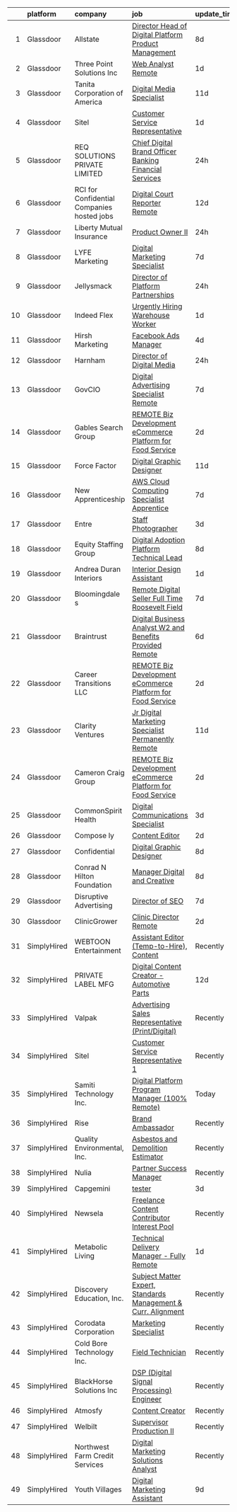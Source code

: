 

|    | platform    | company                                     | job                                                                                                                                                                                                                                                                                                                                                                                                                                                                                                                                                                                                                                                                                                                                                                                                                                                                                                                                                                                                                                                                                                                                                                                                                                                                                                                                                                                                                                                                                                                                                                                                                                         | update_time   | location                |
|---:|:------------|:--------------------------------------------|:--------------------------------------------------------------------------------------------------------------------------------------------------------------------------------------------------------------------------------------------------------------------------------------------------------------------------------------------------------------------------------------------------------------------------------------------------------------------------------------------------------------------------------------------------------------------------------------------------------------------------------------------------------------------------------------------------------------------------------------------------------------------------------------------------------------------------------------------------------------------------------------------------------------------------------------------------------------------------------------------------------------------------------------------------------------------------------------------------------------------------------------------------------------------------------------------------------------------------------------------------------------------------------------------------------------------------------------------------------------------------------------------------------------------------------------------------------------------------------------------------------------------------------------------------------------------------------------------------------------------------------------------|:--------------|:------------------------|
|  1 | Glassdoor   | Allstate                                    | [Director  Head of Digital Platform Product Management](https://www.glassdoor.com/partner/jobListing.htm?pos=119&ao=1110586&s=58&guid=00000181e1b908ca8955ee7b8679c1ed&src=GD_JOB_AD&t=SR&vt=w&cs=1_c5749475&cb=1657349409867&jobListingId=1007973162381&cpc=7F6F94E2229B3AB5&jrtk=3-0-1g7gri2fh227b001-1g7gri2fv209q000-a47a0846823b3493--6NYlbfkN0BLH0BMQoDn-yw6Urt952hBm1JLFZ7WpBxND2cMIOjOqdmupiC_ZwOjjg8HAFAuoZpZ3HK5HJDafAU40ep_HE7W_lptMlnUykQFkjwX4nyRJKbWuL_5WIA-V4hpC0YT3ikBCVGpv_PBlT7oE7kI3pzgW6KPmGW75oAOVIhzlJTlB8gUZNuMRuXyR47OPe1wtTHCZBiYYlZuaFTkbSgCpy9F7qoIfIvKG547yBaYMl0_VwbzY3Myggly5CbIBhJk0CtbWWGLNL7_8xp00dy2BIcULDmsc6tiR8GoHW0f_DUxXFFYzbvuHVTa-0fMRoOj5DKegSe6pBBCPhdWXWG1Ku5rryasQkuIrxtQLGN3rIQIf39mYImh9XezYegKAT4FznnNqJuyzNoT24JfLwBDCrjyQ5qM1ls3fO2eU10rnWMPcE5BrdzNS3d-RDmFkcCK9vKAtdYgB4-hLDexp9o-KELo8wK6gmpAPemuEL_qdI4TBkz7sk8sh_cp13CFXmgPh4VCSb9FuRM9KW5uygeTdNHTS7Ebw84Hxm7RQY9xjhT_Trj5kPgb2rxBqQLc-bxG4WYtNWVjxZT5KrNhVCE5CDa2ks1ybrdMFbQazYNuwrmtQnWomSuV3o8zrgKT-yA9yNgXfDzalmHe2i1vrzbWlr7sLvSdl9DTbA_f5MZHHurh7bjrvHC1vlxui2zCfqPeM2BsbQwZq8PBh7AKQqnRxu-QNPy9Ns8X67ktSJRh01eoFOsQD1ghwlsQgRFs3WhizO2GBbfnLZ73J1ha8aYR-Xe5XvZgoOnGUDohjaRShcu2trteEMbwImbXqr14wd-xzGvgFAlyekVqZH7fyGOyt1x_a3ys5ilf2pKt9ASzZTzyy5TwvlKDtlDVTqxLRGBbcUDIfMmNjqqXA6fQBSoe_7intCjbn0WMKdeiDWKHTqySbqYW2FJdNIp4-XBQvTAf4Dnmytnjl6tpEuicZGb1kMFhZDJIG7RE6DNqcFRE4wv5uruTrDBykk6uVb_CmrMOzhGoh-yYcIsqNh0H9JU_rB__za8M4AN9RQcX3pIZpkbQlL9c8ZYnOoRkGyVtpcIMqpHSXrGlqNlLVFA4rbe6LVX4io6IOYsIMDbKsePknwEirn1WeDrGmC_LnIIMvXrVb6LAhmH8YvW82UvaCC_fjseorS1pRk5XJHZi9Fop-tgEQNx_CFTYvm1w-tljMl93B_4-f_UHo0wuMtqcxn03-qPr) | 8d            | Remote                  |
|  2 | Glassdoor   | Three Point Solutions  Inc                  | [Web Analyst  Remote ](https://www.glassdoor.com/partner/jobListing.htm?pos=124&ao=1110586&s=58&guid=00000181e1b908ca8955ee7b8679c1ed&src=GD_JOB_AD&t=SR&vt=w&ea=1&cs=1_4c137254&cb=1657349409868&jobListingId=1007990078625&cpc=9908D8D4413DBB8A&jrtk=3-0-1g7gri2fh227b001-1g7gri2fv209q000-d838bb65d2f9fddb--6NYlbfkN0AXO2-80b6OrVq1jMY6MPakwTrBlFGFG9GXXoIqvIeRwO-GlXL1qQoKedJ0UIkfkoYok8pgTSWhPTx_lwx-Itl-LZV_Q5uvNBlyO8SSyfs5p1MuITEIXCPo5SCY9cvh6nkIKojXdfx3DTMAL4mS-a6vDYy4PTYeMSlFZswqhE8KhcJ7dzIT4jCCu_6lTv62KklOc8fpbnIYPh59wlzGEiylhfkvuteXdjrJG5xuhN7cEL4O_nHWOd5xJStXirCcPtkY3eq-nlU13hCDYajA8SmuG6RX5HgiGoFcSom1Rq_H3QxyAO2AoAia7oCiWDuPzIGF311jh27SZ5AIbhYN6_3NMUm9XtfENgqJbn83igs7ovaeV_C5VHJQjbj3_yIXKhxmdsUL8FqcKe79Vg0GYGhizG15yv947IkFjKZ-mQkjYxxF-ta4Yxl9Cic5nBlHiUjYVroU32ceMw35Po_XRCZauoMyENXKm5yObcCj2Jsxcjb8DVUelSgRTp5tdl2imIc%3D)                                                                                                                                                                                                                                                                                                                                                                                                                                                                                                                                                                                                                                                                                                                                                                               | 1d            | Remote                  |
|  3 | Glassdoor   | Tanita Corporation of America               | [Digital Media Specialist](https://www.glassdoor.com/partner/jobListing.htm?pos=104&ao=1110586&s=58&guid=00000181e1b908ca8955ee7b8679c1ed&src=GD_JOB_AD&t=SR&vt=w&ea=1&cs=1_da01ee55&cb=1657349409866&jobListingId=1007965949673&cpc=44CD5376B8534B8F&jrtk=3-0-1g7gri2fh227b001-1g7gri2fv209q000-f61aa828e7e6b85a--6NYlbfkN0Br_TK8j6JaD-QQfsL_934P_c1Ne1AjIrIowKbeDvU6FmWXq8Svta80hSatd97IJNScuc5LFV0Rs4ep1xM5yw4LaLIZ6FjozOw7WiXOJnKmNGcqmiMF1SuPDsQ1SsZ_2NLqFQULbrs6VdFuNNCf6s6oGW4kO7TAE_APUldzRrtsJh5x-BYS9XFug-_DOyhh8HuvqD4DYZ8Q2qI1YfCZUn2xHdoFLf3F2rFbG0-sJM7C0Fqb428YMtShz5RKEYcMZv8N-hynJRSQ-tbFrh7a058DoXQUEzQ7BJagzuDT9m-g0GjE9zBkJUgQzzEPgVlpv9E4PMcSZ7DKMyvOD0z8Ge_VbyUMqny961A0rHMgm_ksmAQkGzLs3vNtJeL5pbauc6Lp23mII8DfxugRfgALrA_cfcvgWQ5u0IbshUEhkKs845GlnP4GYAp5QAhdGNsLvLja7mToT3vzlLCqDIwmMQM2wtErHd80z_xq9aqVM8u33Cf-5Q9Z66o-DTBnHRZdqOI%3D)                                                                                                                                                                                                                                                                                                                                                                                                                                                                                                                                                                                                                                                                                                                                                                           | 11d           | Arlington Heights, IL   |
|  4 | Glassdoor   | Sitel                                       | [Customer Service Representative](https://www.glassdoor.com/partner/jobListing.htm?pos=125&ao=1110586&s=58&guid=00000181e1b908ca8955ee7b8679c1ed&src=GD_JOB_AD&t=SR&vt=w&cs=1_39541b8b&cb=1657349409868&jobListingId=1007989875299&cpc=AC285F3A3ECA6BB0&jrtk=3-0-1g7gri2fh227b001-1g7gri2fv209q000-752508cfb2376de3--6NYlbfkN0CBtZxUpP1QTOYFeIJnsNrvL2IvFQoGtsAuEWSa46ujWTO27SBF9NAbAi4Af_de6d7OXJgNU_BkdgF95JzOwei9Dcker9eViXm8hoaWrO-KQKninH3GNgPBwbi0Hwhd-ASxItO0S4m2DUkaD_VxQEpzQQwUWlB2fCx_Es2NtRaCtWX_-QUeSgCdnNcRgNt4WL_5nYjQ-EGfFSb4CXugFkkQ2xzLuDe1t64i0feBA7DkysNmUIxG3XFwkQHZhxmuQ7nlJN5PSWVz-2gnIXgGtu79L_Rgu33D9_dDHAeq-WP8qqF5WxKr0yK9K1Sp2EazRQV4OUAW4_aPPV1eluU7_nMoYZ2Mu0OIedc4_FgsM62Bc0axDQcYSSKfQCUoD84JxK9p3OW1JKW_WVzQBVs-fEIv5W0N4jlW6Anoq3PPpM7u5WCxjr5VvdfEfV3SlVMfphF-ECCSwdHxTwajUiGemDM0yFfRmJFC7ZnPmFHk7et9akrbQnYOFA0X)                                                                                                                                                                                                                                                                                                                                                                                                                                                                                                                                                                                                                                                                                                                                                                                       | 1d            | Augusta, GA             |
|  5 | Glassdoor   | REQ SOLUTIONS PRIVATE LIMITED               | [Chief Digital Brand Officer  Banking  Financial Services ](https://www.glassdoor.com/partner/jobListing.htm?pos=127&ao=1110586&s=58&guid=00000181e1b908ca8955ee7b8679c1ed&src=GD_JOB_AD&t=SR&vt=w&ea=1&cs=1_160db121&cb=1657349409868&jobListingId=1007993483636&cpc=444700D72F2ECBCE&jrtk=3-0-1g7gri2fh227b001-1g7gri2fv209q000-8bbbbba6a79e70db--6NYlbfkN0B5D6U9r75yygCarK0SVxj-W1txDIalC5MooIXmOHpoM742jg46Znbpn9rhjkVt9aiU0iWy_P-Xmf1jTHtChNRMvEYfa2p8KI5q1EtT1wdTjQDCCt63zHjzZ8K0ks5BaJKpBP5yohjALjG-vip-5HjnKYg0OfwVKfnhMoCvjziVYFJOmH4gEMtAxNj_iZ-kofT_Wxg0mpf8ghCKR9VP16IS5x5D_opZ-y7Rcgr0MdqSP0ajOr13lrsZx3fnj9-fjz5S1lBODYrSng8A73N4tjfpeZYY_n4HdYdvy59xrzYiGEYBBiG04nELA_FVRkepE28uSfKGHtoVhKjMtnpqLjLt1GHZhsfPpZPTzTTXeX5MQvRD7IjnYjjz8iU0FhEceQds-IUxDxbGAwDSevaQ6j6FMBekGbvJQOC6Mb_FajtVcFSy4fJvCVqJ9dRBQo0pPvR7peVcNUkt4gkc-8PBl9iSptC_BZLYxLpH0z4mKBRlQAgAuz-leqe3DcgHcVTbTlhA7vstKgmV0WTUEjWMcRWv)                                                                                                                                                                                                                                                                                                                                                                                                                                                                                                                                                                                                                                                                                                                        | 24h           | Maitland, FL            |
|  6 | Glassdoor   | RCI for Confidential Companies  hosted jobs | [Digital Court Reporter   Remote](https://www.glassdoor.com/partner/jobListing.htm?pos=112&ao=1110586&s=58&guid=00000181e1b908ca8955ee7b8679c1ed&src=GD_JOB_AD&t=SR&vt=w&ea=1&cs=1_11ef4f3e&cb=1657349409867&jobListingId=1007963784540&cpc=AC285F3A3ECA6BB0&jrtk=3-0-1g7gri2fh227b001-1g7gri2fv209q000-053afa13a2b90a49--6NYlbfkN0DyLD__ZQpJZwLO2s49LS2dcS2T4cy1KEhKtYr6CiU9rLbCVIdvfBL5XsjqiL4wy8SMP5dI92c3HHC-IHpT-SdqGz3TaArNsLCanFQ7kx81vPrwyc1YFcs7vAiwtAvdbB4X_vhDJjW5ydGvS39LwPHwXDR1Aae8lnXesb5nJZPozQvNML26E0lf2k_XiQxN9y7AVOQqv7wWNHwwURgiq170F9U-4hHKZpQXOkos4N6drI7RWDvUBrRd6UXpA0Dkt65QLKMsl7dTiPQV1Hp4RVwh0HWbF86EScHdsT_obKHwxnO0oJqU00WSjjQSalp6cD6E0M6qe14wEgQGmi65At36EKDp5aouGIEW-yNoOVreD-RSqeib5aDCCBVPhqvm3xLSKleGE2vFMnM71YhmwQtXNZaDww5ZGQd1EAySLn1g0NNOavfJCJRauwOLVZpyPfGU9q7KbF118BY1JFh4ZdgbGP7L2nHAIQ_eoG5os-Mfo6H3q6o-3Tl51INHT-zUjoyVyV5CujQvmscJUt17Le8y)                                                                                                                                                                                                                                                                                                                                                                                                                                                                                                                                                                                                                                                                                                                                                  | 12d           | Palo Alto, CA           |
|  7 | Glassdoor   | Liberty Mutual Insurance                    | [Product Owner II](https://www.glassdoor.com/partner/jobListing.htm?pos=103&ao=1110586&s=58&guid=00000181e1b908ca8955ee7b8679c1ed&src=GD_JOB_AD&t=SR&vt=w&cs=1_e1dd3387&cb=1657349409865&jobListingId=1007993634260&cpc=8A48E7D5890B96AC&jrtk=3-0-1g7gri2fh227b001-1g7gri2fv209q000-a9e3636f5143c818--6NYlbfkN0D19kSVUiNzG2UWy1lRGehFMusHrHGUl8ru40ax50wmt-THYVDVXiQ1RxehNPznEJFEsLz421Hjm0DUTmJYUzjYgRizkgIyeCZjhcVtUlnf3Z6Pt-Ury_BzmWU8aAubR1_S-vJNmYapMrjYAPiSML1knw4B_J7Y_1NCAdsUVB3t29O6ZoO-CzmkUdc0kZiYp1_JDEsqLF8EbrcrPswZmJmIafOEDnYB-RQ__QwPN0dpBqbMEttEbJk9KYpp28blH1TiNkk2fsJo_pXnXvYBt934q-DwHT-0RNDTdsCynjtffREVlnPSy1yd3ngBJKk2WhWsc3WRYaYVhUuy62vdfNe6M26p77kfqNnATiYfXdvsbIQv9xl4114G1nPeN2kpLWNio4GoNRbhl-NazT-Tz0Vvx57-ZiFOw6mHPHnNtPx1ZMvq9taI9gnXg7Jk_ZFi5ATjFwxEjDHltESN1dRIi49GsBvxLXPFdMOxAih7gDuGKP6o55CEvNhsbtlIM37F4wL1gER71em2xNbV0Xz1wrV_Dvq7_DRbtDSCqiUG4Ou054fekzERAii6H-_FVZrQAMFKK1vZ0K6aU4LimlYsAnedWLbxn31JG71cNZzLrPgHkPfgq56SCioc)                                                                                                                                                                                                                                                                                                                                                                                                                                                                                                                                                                                                                                                                      | 24h           | Remote                  |
|  8 | Glassdoor   | LYFE Marketing                              | [Digital Marketing Specialist](https://www.glassdoor.com/partner/jobListing.htm?pos=120&ao=1110586&s=58&guid=00000181e1b908ca8955ee7b8679c1ed&src=GD_JOB_AD&t=SR&vt=w&cs=1_9f844187&cb=1657349409867&jobListingId=1007976851607&cpc=8795CF9063CD573D&jrtk=3-0-1g7gri2fh227b001-1g7gri2fv209q000-98cbbdf8a8ab705b--6NYlbfkN0Bn_QP1mB-qITnm4Vz5PyfqYTbW9sbsjBCIFcmJsZI4dbTlgihtUYmEQYVCVgtJhTbm5CqPMGTaNEqzAzzEAl7lcs5Z3iQcANYZupj8XkkaShpjLUlKTUiPuAvDjJDyzz90GSg2pbJ_akwjknHwDYvsnCCABu-Rc3-oEG70eKnWV0Phz5ZI_ctxVRGN0PaLoFE5fd22ewGthw_sUzLF--eDrApgOe1O0MDSHd2suEz6brRXpd9CsNXmi4lAJPuX-oG8F-JGy_UVpovr30TDnnArJIwzhbeCObhVg298sKNf4_T93F4-eL9b4YRbVRGXE4niVFBXNJydQ-ytAj0dwM_D9QqSn7ZhkrR7-BIzR5jNvL4H4A568v0wGAoXXppQnh7CQ58FgocclLPMwE5IZpeGuxPslmsdCNMYJuTOT0xWgqsIv6sDI4U7v4Q0o-hfiD3TSBjTK9y_VhxyZqcH05NN7bqgFX7dEtTsaj1WBj440BZrj38UPw2SaXiJ920cykw%3D)                                                                                                                                                                                                                                                                                                                                                                                                                                                                                                                                                                                                                                                                                                                                                                            | 7d            | Remote                  |
|  9 | Glassdoor   | Jellysmack                                  | [Director of Platform Partnerships](https://www.glassdoor.com/partner/jobListing.htm?pos=101&ao=1110586&s=58&guid=00000181e1b908ca8955ee7b8679c1ed&src=GD_JOB_AD&t=SR&vt=w&ea=1&cs=1_8f82dd26&cb=1657349409865&jobListingId=1007993382408&cpc=80B915E8E3483F7A&jrtk=3-0-1g7gri2fh227b001-1g7gri2fv209q000-f9f64ce15e6a03ab--6NYlbfkN0B8n3TtewkfrSQLVLmaULFw4rMrE_6oulIovBP1IlqVzo9q5ZR5jXqYu5pdhdmHs9InBZJRMmt54XyehqOaqKiGtXwu_VLa27n6bc8ZEVH6RnuSNNPdJFvetzjbYpxN5bB3inYoqhqMU6ON2cR4ARFGm5skHrrMTe6mtsXJOTOoVYzVOaYJmi1lEek8h87FiOPBNQI2lgFj53y7lSILc0FhE02zse5wZ_cshSQf1AyAQ4wbfSW7nuQJwHv6cdtBlS75i6yWagD05CzAjC-K4r7BbG8mm5xP9lJ7NqadBkDiFjIAn0BXK48FPyEE1475kUC6Jv7wshDSR457bpQn6kGKSLz7wJJYnH8o3tjHVFOz3OPE_E2B27YtbQ4fy3tLclelNIW_gCbh6-XUN85j2-oZNgw9LmCVWNM1sHUERrjpscxfTK2R-1LdrIp1Olg9XMDDH7kYOhBd2ahX_pgUbB0mPKsCzM79P-N2IpoNzQ1h3Q%3D%3D)                                                                                                                                                                                                                                                                                                                                                                                                                                                                                                                                                                                                                                                                                                                                                                                    | 24h           | Remote                  |
| 10 | Glassdoor   | Indeed Flex                                 | [Urgently Hiring  Warehouse Worker](https://www.glassdoor.com/partner/jobListing.htm?pos=115&ao=1110586&s=58&guid=00000181e1b908ca8955ee7b8679c1ed&src=GD_JOB_AD&t=SR&vt=w&cs=1_1eae46bf&cb=1657349409867&jobListingId=1007990412003&cpc=A65DF3A704A48F9B&jrtk=3-0-1g7gri2fh227b001-1g7gri2fv209q000-878135c66bac853e--6NYlbfkN0AVTMdwzNofiSdNNiUQE6qdFc71LVBFT7n-rCukDorc5wKwsg2V6eZU7PwfshnGHbKoqMrU3qW4NV3-8wuIuXzsqevNT1XfHRGEjUpfZ_i8ON-Ta6z8x2rrlpFSdGQr6e5rYWcspNYLaBP6AZ7-4Rkq-GqQTjRmvMIDyM42pDhcmeKe156DFPd0R1lCwyzItOOEdn5OKWzJ_A_5XHV06sIYh-vLLeSFg6VYVJ8oLNrapJP5YCUpvovDjJcp9oO4V7RwEaj5xhlCffyA7EFj_pdrjA5IZFla_Kd2mpto4n88KQRgqSpWiz9v3zCzh028X-86LB5X-cSNEAbjSSPAg3UtBnwKZZA7Yf5PU2_EleJ0xVz9lid9fWg37etH-bSsX7QjC9aNWSbsp5JX78nSrLCKzvdv53fm8XOut1mAAsoLCzkc9jBTjRekCmARRC3c4qiaQWrg4db8EK4mhOh7z3rWXY6dCLJuK0fHGbxmaxdr6YanwKfuj-6HmjIAzPPrhdXH4Lhc6O48mHfAl4ZRPVG7e01yssUAT6PP1xS8vgwfiARCykJLJKf4jFPr25NFGtCJex7MXZjLPxa5y1HRQf5eDoYXcORx8fE9qOvXhp7m6Y_xVNLk0chp_lIMRctz5t7j3yvRkVpgUVXbMFqlvIeiq9FOAl5DGo5rEu2iTJSW5l-i5YpEJ1QOZU66Ha1xkEw%3D)                                                                                                                                                                                                                                                                                                                                                                                                                                                                                                                                                                       | 1d            | Plano, TX               |
| 11 | Glassdoor   | Hirsh Marketing                             | [Facebook Ads Manager](https://www.glassdoor.com/partner/jobListing.htm?pos=111&ao=1110586&s=58&guid=00000181e1b908ca8955ee7b8679c1ed&src=GD_JOB_AD&t=SR&vt=w&ea=1&cs=1_d93b003b&cb=1657349409867&jobListingId=1007983907281&cpc=8795CF9063CD573D&jrtk=3-0-1g7gri2fh227b001-1g7gri2fv209q000-959e16fb71fe9860--6NYlbfkN0BOi1O-phQC4c6UZLpcEwAWWxUa0410wouNkxAsY6FxJCtvrZaRfHOSQWNP-2F8Q_Pf8kS_YgWnYRA-i3b-3bA52g2mfolBxjltVYofuRL8uwgfCjZ_d9ZwA6LC2Tyttp4ICPQKiqX5GwSYiaontB8Kgc7yvyH9ZaM5-WjvRL7L4lN6igFRHfznxWVdSfM91PnORkBtE8ahibjYiNGkvfsiChcgA-ZyFdFcvErXXLBBJHM-YVV9e8rcjYV6RO7iQt2RHcLWldLqi0G0atXmBJslORUzK8tGrrQQASk1LwzM2ndxQnuitK_DP6oI2HRt3fBsuGS6ff2wzH6fJL3OldYNn9-2SQYtVbaeXfG4oHvFeKqreM4WQSP7JQLipN66gkrLotPp6M66o-XqblFG_o1ehK90ivupFzMJfrtLY6NKhMyVMklqjbsXmLjvJVjphY0QF53P8WycwFkSwUhTQQqkD_w4O_g2_FruzLQ1zGsVSgVyfWzml9Jd)                                                                                                                                                                                                                                                                                                                                                                                                                                                                                                                                                                                                                                                                                                                                                                                             | 4d            | Remote                  |
| 12 | Glassdoor   | Harnham                                     | [Director of Digital Media](https://www.glassdoor.com/partner/jobListing.htm?pos=129&ao=1110586&s=58&guid=00000181e1b908ca8955ee7b8679c1ed&src=GD_JOB_AD&t=SR&vt=w&ea=1&cs=1_57470be7&cb=1657349409868&jobListingId=1007993436307&cpc=B101C867B3EF2D75&jrtk=3-0-1g7gri2fh227b001-1g7gri2fv209q000-459c3ee02b2ee85f--6NYlbfkN0ARICpNo1DhGqfodICOss3ZS6QdhS5AHh5hrs_CHOPYq4BHZ-NWbK_G2I-30mX4efJxEN3ni6tSosQjLAz776pm68xNWsMtPB_7m5kCeVxztlpftTC39K0eUa631I9QEutHho2BISiCWkJqoj_Gr2QUOgXbPV8_dEhUFbvQXTDCEV1FMfJZG1RQr3-lmrqh8nSzbywiuGgcstgJU5SlltlKBX9j3XQwEi0iqAAIQ9AIOmZy0fFz8-3EgpcoL8Ed-SaqIrFp0efXd-aw0NohYB5zAEI4eJ2UbGEU18tPeTjefjUHh7d0YrVI0LeHf3tlOpDfx-J8VBOg7GE0r8kFad-IgbQQO1E9lXJHr2yh5G9TkCZ-oEZ8XdEbBOTng2AWjLvjIAxJbFdJLS2Jw67R_2Kb4KNxwgvUbRtw_E2Zf9uITsROV5Da6xptf0QwkSyin8WODuY8wh0Zl0rEBcyu4Yu5knxc6xx5cNFqN-xUwl_PpN9Leqb7DkKk5qeb5OmB08czDnXDbY2L3jxfFEO3Mzjlxt6Y33bQiilOqflrd5NGXmr8E_sMGBvixQCDQpmSSB8WGtMZ97zdLFlMXd4UzmC4aCwFvX1AVFLWaVlwyBmoB-dPMrO5qblokH0BM4K6TD3jHeukgu4rM64LecP4rOTe)                                                                                                                                                                                                                                                                                                                                                                                                                                                                                                                                                                                                                        | 24h           | Remote                  |
| 13 | Glassdoor   | GovCIO                                      | [Digital Advertising Specialist  Remote ](https://www.glassdoor.com/partner/jobListing.htm?pos=123&ao=1110586&s=58&guid=00000181e1b908ca8955ee7b8679c1ed&src=GD_JOB_AD&t=SR&vt=w&cs=1_ce0e5802&cb=1657349409868&jobListingId=1007976777293&cpc=FD1C1DA32C38CFA7&jrtk=3-0-1g7gri2fh227b001-1g7gri2fv209q000-29f238c77658ea3b--6NYlbfkN0A1nvzNsvV4qyCy1GhW1Freg0uBINZ7OaZ-2zU4Ex1TXUrrQIiIpRfW-FCXTo32EH_jwHY6As66Gn-UuMrOwL4iQjeY__0AnoSACxmT1XODckoJIuPH658RsGH1WWgLshqZpWlqV0l7TsRbYZd86GrOa668PBNa5qJKc-KRgRbzKDjfFZSqNSoj6oeEVx4i3ZYkL7qqTP9sF5xkYs35bsWl7kvCGllvwSxcrp8HTXepqu_dY_0E0ETOde-Xgnpbe6ZS4ykR0lLffjiLicdCgu5x8PllbxBJTi1tst6-EXFJzVrDIdj5pZEU9zG-Z9bM8zd-gNCZJhL0GnKER-Pej52C78Mk7C34Riida0B9V57TxI2cypg_ZZhm4GvpsE0bNz6NkbkF32XU0EVCrVspSOyv0jsgu40zeWb1N4hulp9-WISDBZJG7DtDgiwXIh1IFsCid3X2jRdrli3Ny7dNVS993vCU2J5kEfHXxZgoMYSdMqRKMoS0_1lw_u0OTngr-AG4_d48j0OUvg%3D%3D)                                                                                                                                                                                                                                                                                                                                                                                                                                                                                                                                                                                                                                                                                                                                                   | 7d            | Fairfax, VA             |
| 14 | Glassdoor   | Gables Search Group                         | [REMOTE   Biz Development   eCommerce Platform for Food Service](https://www.glassdoor.com/partner/jobListing.htm?pos=126&ao=1110586&s=58&guid=00000181e1b908ca8955ee7b8679c1ed&src=GD_JOB_AD&t=SR&vt=w&ea=1&cs=1_6da03105&cb=1657349409868&jobListingId=1007988392700&cpc=82B3195DA92CAF92&jrtk=3-0-1g7gri2fh227b001-1g7gri2fv209q000-0f8bd0924989a6e6--6NYlbfkN0CZ1lEuAv6jxF-3oHFcpaf0lR-C2BPOLpDOrJR7xrRNgVUCVNy30M801Mw0EqxP5GD2j9zH7BKVp-tfCuJSVLKEYeSS-HOYMRV-iB4ENl_i9DWKCuQpxrePUKk7k6-kk5ceeWpn3CmUywowYoFRxsuiy0gsOIiU9bTBZ__mWZ7Hp6wh-Jr8eSX4o8EkCMu1MxUITI-T1WcPAd175QjRqzX5kASQjyYGrIctvrAbpuJzNi_palYiaY2rFR9SqCewlo7DlJsJGxj1ckT_4v6C85qZy9y_uxa5KFBDYn2gZmXlhnWs93xoDWuCwtQR4RetWSAULUjm4YiFYxODaieKObZ8GR_lkXmLNb-E-D6W289ehiYUo8tBxPVbYWGfZVLnoGUluz4UIGh9LWPa2Sr6sHqLNRv88CtpLMds0IG8CaWCNgzcW5EGYtLUrYuIrG6yk3yCWpph68MfSzJbd4FakrI4qVklTddpo2CnPtaGinD6-TK4IhEK7BvSICABZ5xcY71k4tFozWzg5ZXZLrQvOrnboHHlIC4gEbiWUnSbcDCr8AXd3z4-LHl0CE33Y5snvws%3D)                                                                                                                                                                                                                                                                                                                                                                                                                                                                                                                                                                                                                                                                     | 2d            | Chicago, IL             |
| 15 | Glassdoor   | Force Factor                                | [Digital Graphic Designer](https://www.glassdoor.com/partner/jobListing.htm?pos=108&ao=1110586&s=58&guid=00000181e1b908ca8955ee7b8679c1ed&src=GD_JOB_AD&t=SR&vt=w&cs=1_17eceb69&cb=1657349409866&jobListingId=1007966216784&cpc=9FFE37255B2C047E&jrtk=3-0-1g7gri2fh227b001-1g7gri2fv209q000-251af197d29a7dfd--6NYlbfkN0CCbOqLFAkE17MDkfB5QkeK_R8bo7qf9dndHNr_grrY-Cu9kPGiILkymHpf-SGg7OBJ_ZpGWFBNTV59qg4-5bUoVTdmxUr9zAD4LJGDRvPuPX4e9rF7c31CsIb2gH8D2Cjfmtf3BOScFSb7FovWoIb7qgpdA7rLk1uRDAapVKjBYoat6e8Sy-M9awxFcxJljsfFaiqgyGNwg9qURrMm6f8NIViI-XD4mmMYo6p1DMK0bTI-BQnS5J8eQNbv0qETTjkmkuJtrMT69ObREZXKd0MDewjlugpZaZKMplf1J7EpQl1LrUd2ZjUFniG4bxpTxkTSh6DM9MP_pqtCtNqJ8_MoSl8IZlMz8-B2RJJLS5I8Jby_35IP_sPS9ubpRSGH4icSjQSx5UKPJ14k2IFN5r3lt9vTOGwVwzJ2Ueoz6As1n8B__-xJLKxjCkcIr45eVxk%3D)                                                                                                                                                                                                                                                                                                                                                                                                                                                                                                                                                                                                                                                                                                                                                                                                                                                | 11d           | West Chester, PA        |
| 16 | Glassdoor   | New Apprenticeship                          | [AWS Cloud Computing Specialist    Apprentice](https://www.glassdoor.com/partner/jobListing.htm?pos=113&ao=1110586&s=58&guid=00000181e1b908ca8955ee7b8679c1ed&src=GD_JOB_AD&t=SR&vt=w&cs=1_1a4fbb29&cb=1657349409867&jobListingId=1007977172902&cpc=1CBFC3E34E2A31FF&jrtk=3-0-1g7gri2fh227b001-1g7gri2fv209q000-d709a01c2570f220--6NYlbfkN0DTBj4QuFnqhUtF9Z2VxXbtwG9o9MshGMGKhqGuRanbG9u2EE5FHjgpJZbrpQpyGWP3l1aSPeR5Gfxp3l0gww9o48KnNKcVkPVG6jYoRPrJBFZugERimbp0oiodxIivVlp2IsDALXuGMa72CXPGJI4eO4PDlI8VRs3Qgl3kZRe73qxT2jYhvNwD4KdnsTFXogDd7wZKYfESm0Y8b6Lcifx0HvQhV5M_y0OM0TzPNq1NqWcsreDXGCQXmKXxhF00njJ5oph4fle0qlWg3TGlyC4NeYBRH-kUpDp6SxonLOC60yH8LJoEuhhXkQPmimy2cvxlXLjwU0TSLeYcq1tGI_-ydZTalG-zQoICYtHCt8E1b25s1IPxcE2g9e8Osmzw2Ror3nnsEjv_Ar4-gOke2MyUbrKg9XhUO8m9Cy-6YvMA7qoSfLGWIAhq1Heni_0HIdJwbuIqx1ngwL-kYDqonCwK)                                                                                                                                                                                                                                                                                                                                                                                                                                                                                                                                                                                                                                                                                                                                                                                                          | 7d            | Indianapolis, IN        |
| 17 | Glassdoor   | Entre                                       | [Staff Photographer](https://www.glassdoor.com/partner/jobListing.htm?pos=107&ao=1110586&s=58&guid=00000181e1b908ca8955ee7b8679c1ed&src=GD_JOB_AD&t=SR&vt=w&ea=1&cs=1_dec4b0f2&cb=1657349409866&jobListingId=1007984739972&cpc=AC285F3A3ECA6BB0&jrtk=3-0-1g7gri2fh227b001-1g7gri2fv209q000-1bf1b1885b0b5bbe--6NYlbfkN0Cz9VfDZNQMkei2uTw1tPY6145HE8KMIJlfWiNgGiA9ioaikZbAIyBVihrCJ73csAVO8iCCIj3Cji6s56KNC6U60R_Nf78sNrHD113OfGaXaCERBC9jmOWa-sxhWYVGCQiXVMiUCPCOrZFpfLFSJWZre7UhjVJFJznpK8ye3oxgS6am15KU5IHjovX2m6VuKiaOBbLgka9e4GHw6et9uBSlMvGK3nAPUwNvvxbxdNNJvU-wsYvLxMwfSycJQ0K4Lg9H7I27Xe2zZsbt1FXOJR5uE_JT3Cu4WEuucleSiz0z7l3zo7GvSFaM18OHqdhXcZThVPDFGryLok01oMx05-flGr9F7SQl07vOb0X2y_YVmd-sPaG0-9exXXnFhHie7Z6LnUz9y1iyP6B5E7pv-ZRZLeAz86GancaMhVhoz82sr6pIPHj0R1N-IBTX58LwLpr5gDpLVxgjCpIPUVNwLICyIr63V9QQ_KUX-sovSJizRDc-EhpahUAw)                                                                                                                                                                                                                                                                                                                                                                                                                                                                                                                                                                                                                                                                                                                                                                                               | 3d            | Remote                  |
| 18 | Glassdoor   | Equity Staffing Group                       | [Digital Adoption Platform Technical Lead](https://www.glassdoor.com/partner/jobListing.htm?pos=128&ao=1110586&s=58&guid=00000181e1b908ca8955ee7b8679c1ed&src=GD_JOB_AD&t=SR&vt=w&ea=1&cs=1_5f8e5efd&cb=1657349409868&jobListingId=1007973851514&cpc=F41FEAB56D215062&jrtk=3-0-1g7gri2fh227b001-1g7gri2fv209q000-1654e5e3e6c3929d--6NYlbfkN0C1yyJIapRlEdYOhDmVropYbNu6_NST9zaz4GWjsOuGwSr2S_wuxMSgMUxyoNOegNIKdEYJ7PW9jO4yu27sFWretTxNBnSI_iLDpQho4Eyc43I86VJbxiMelMFqtrKv2mipxJsT9g_Qs64MeKDh5Yvwas_5z8Vg7DL1IbfhvKHk7x1YDi8J7iimWeQKNZiggN0xVkTcVqc1mSRYPJoF9dKU2KYlA5kg6W3m5Vlpz6zTsd2aXw3AcWRHGxuRZIDnSm_IVb1kzulYiim9AzzDtenXXrUC7x4FZmMhN_OHO-hwwza7KiKGo44X6bm5r0fKw60af-s438CQmpHrRY80cfiRCV2fuuB43CbhfIS7PiFemS-sptRXLUoBQVN8KgT5OeQpzHTvUj9qdexg8q-EWhBRfsH5dvZvPXVb6Olvv0hgL7a8pb5SpFTtp7iBdaCF-h2wvQKhIiif4attc7fdX-W4AhSB9hGnexe1q3yXUUNAveOlWhW1GCT-30ejTBB3D-PcJhKoVaJ7lZ1yRvbpGxcuwKh2SDvuI5w%3D)                                                                                                                                                                                                                                                                                                                                                                                                                                                                                                                                                                                                                                                                                                                           | 8d            | Remote                  |
| 19 | Glassdoor   | Andrea Duran Interiors                      | [Interior Design Assistant](https://www.glassdoor.com/partner/jobListing.htm?pos=106&ao=1110586&s=58&guid=00000181e1b908ca8955ee7b8679c1ed&src=GD_JOB_AD&t=SR&vt=w&ea=1&cs=1_19539275&cb=1657349409866&jobListingId=1007990324878&cpc=F583A5AE0DDDFE3A&jrtk=3-0-1g7gri2fh227b001-1g7gri2fv209q000-c1ea7d6bc57952ba--6NYlbfkN0CNayYzF1mBaI40OgT78t3Q2d9IxlwDzhsYR4HK7epYUcvSE9uhuRnTqL7xPnv4gGGG3N_k_kUlt1RX67bPEu6gQfXGjov18C6_vlGSJ9UC7cNBQuErwucIIzwnU0QQtwEw78Jj4GNwDL7Db0ajnCN_ixm6wxfiEMJ4ogYTNhx1Vt0Yp33OwLUCQzSttlyu-0GBviERVWxI80SY8-zuyBzt0gYjM_9bhb0zw6MB3Ap8fF1dPfgSRBItrcLhWUdXQfrozb_n8_J6EQoQhFtKhQ51SZqkpOkU6z1lpV7OoIpkFLhh7J0gvkTME32BHi_dSV-l6HGbuemrx9v6J-HhPZSg1HotKfs9jH0LPspC6UweqddBYnvbPVPaGsXfkXTiAgbqrJlVgoFHRW-3sALBFm8OQ8oIHPZ8XYrJTbdWnGnFCIfxHhnBtCkvx1JUmu4502QXY8fuBnFITHjuz4bfAlPnVaEhQbpKZ7WpysPeRCtsLDUh3KetRDkFV1fS57w86d4%3D)                                                                                                                                                                                                                                                                                                                                                                                                                                                                                                                                                                                                                                                                                                                                                                          | 1d            | Davie, FL               |
| 20 | Glassdoor   | Bloomingdale s                              | [Remote Digital Seller  Full Time  Roosevelt Field](https://www.glassdoor.com/partner/jobListing.htm?pos=109&ao=1110586&s=58&guid=00000181e1b908ca8955ee7b8679c1ed&src=GD_JOB_AD&t=SR&vt=w&cs=1_a20c0ca4&cb=1657349409866&jobListingId=1007975803336&cpc=8795CF9063CD573D&jrtk=3-0-1g7gri2fh227b001-1g7gri2fv209q000-77044341064a99c1--6NYlbfkN0DjHvLHG-fYDKeElzGabtytFldtxc-EIiSdXvIQjqX9HPOHCtZ6u9Fly8dqRXzOAOr7XH372ZP4sU2zA6NrlU7GTo0l8rz4ejrXckbqtlW7NOUibTX1PPuGA6vkHsWX-LwIzHldo_DYuxx7j7f5l37a7TFRbEtDT4063F5E6mOWGXb3BDTx0NGibtmQFv5XeZzqQ0NGy1Bqk-MKMpgdBW8uaVTDsa5-Q40GJuh07YkRwL5F7vVtzj8KvUNsRYVljR4k_FU9XtWtCqBsEVXXwMH5imDTmtFN7L0GQzF6P7F42wHfATnN__vhnQk3L_mr7KjGAp2dLXfsG1mY06RrqnS5urBDw-1c1Pmh6qt3opSr1MyNUWWTSdkgvQFu9FxJv2GxKSbcVWn5XzP8U00Ba216EldNJ-coMC1YEXgfVJuERX72Y6nIhRS2IFC7dotypaADExRKOsRHQTJplPWjdWWkGNE2SXmHAqJN0m-rz-7xsH2GcWjJzMFTf7IEwQVSBgtHHdW7IqfjbR8K8fPLRGl-fNWrXDPBOyclMFnWwsG9-aG5ptPHFcst-J1wW0o6rHfUteZYeX1HY-IyOrAovetPGJMGvW0f0jysbpPmjMnZDTpDOjkiIE1OkN-D0s3oVBQGKvOIKTNWU8HjFZkMXRD_TF_6LUSqy2tifU4XYuY8j8Gt-XKxipCNW_V3-3V8-JMcLk__cpcMDT1cRCKMN7KBIuzspF6DuFUb95fXCjxE2wQlB6sFCq6HDODsIzSyryeFzUYqpXiDo8_6SbjOqk5MjEREmxLDVNRTv8nf5JNlBXvwrsUDCpL8pmMKomwRueoL1pvJNubjZ8WPnJu_4JHaKaNryQ-89v36dxDRIvP1mB5QeapiDJxhl2bYhV-zDvUIV9mWEMiAAN24bKEQp7M1fbUNf-UlpzdhMVUL0M6XY8HPkYlF6iPZ1xvYdY8THI1m3SD5Z-Xy1c5jhcNatwj_63Ht9wQ5BpTVlyMNaDQy34tyybv9vBfcIj2RRkA5TQi947AIou2H8nwxaeSC6MpdVaRPOPheo2G1FWk-CavfPjEx88tIsjkAxfpJa2RtGlr3KG9IimoUbA%3D%3D)                                                                                                                                         | 7d            | Garden City, NY         |
| 21 | Glassdoor   | Braintrust                                  | [Digital Business Analyst    W2 and Benefits Provided     Remote ](https://www.glassdoor.com/partner/jobListing.htm?pos=117&ao=1110586&s=58&guid=00000181e1b908ca8955ee7b8679c1ed&src=GD_JOB_AD&t=SR&vt=w&ea=1&cs=1_f90c625e&cb=1657349409868&jobListingId=1007979245444&cpc=6FC5BA77C9A4CD78&jrtk=3-0-1g7gri2fh227b001-1g7gri2fv209q000-a4a3a54a1fe629fb--6NYlbfkN0AL3dVr72y2kzw2kaN2Ho5i09lACUMjYeOySpm2U6KfanpO7D4VwROuLH0yLty6RhO79cMf7O30lWQno6I_u05HatsWP0UhgBaHA6HmLmR2dlPEypS4cI3tYOUR1gA9LInLUQ4sydkKR9ljOcz4QBmCpJpZYR78IiMSp9wjvIq3cvfHTkd4SBdiI0UMdSy6OwDc5ALFY89l5RbPjY6E-heNMFpPIHzA-3fTdnVE9qpBsZn6vA0xxB2k_1esCGxWKZa5Vy47y2FxoPsvsQolPZ3XUVZLuJlIzDhd33FrXvcML3YqEnWszunI3rCkdfcy_3R8tgKayu2EwIPsgDWKyMhyf-wvlaU_FcTnC_P_IiJ4PFXAE1ciIY6cAUpciQxOQGX-rkWwZD1GAryxUuqkB95dVv_m-bVrTTBeH3sk9lxSFEh8D5QPu2z-SsYvU86CEO71Aznn1ZGfYeAID1DvTPljPgft1zMernCJi_zX_Hii5c_BUN1ufxrDBGlJuZJLE9LiDjhmLJUd5-s9ZizcDReijgiz5_MT609D5HpmT-Dl4FAu6Z3JcdyFCpAEkeZR148cZefpc94kh4hFMCI0RPN5rMjmbZlJwjoXXxGyKIUouQX8CT32P3OTQ8HIgmhKe1wC2Fy5EczRi-ukWUAY9w8_9l4DFpdlVlIyP98gQiRkFxlp-1EhoagZ6WZcbSxGC-72npNfQBsP44Ykl4OuWJtc6Nzmx9m99VdtQHTnVPptzne5np6S5UoHc9IY_s2YyEU%3D)                                                                                                                                                                                                                                                                                                                                                                                                                                                                   | 6d            | San Francisco, CA       |
| 22 | Glassdoor   | Career Transitions  LLC                     | [REMOTE   Biz Development   eCommerce Platform for Food Service](https://www.glassdoor.com/partner/jobListing.htm?pos=130&ao=1110586&s=58&guid=00000181e1b908ca8955ee7b8679c1ed&src=GD_JOB_AD&t=SR&vt=w&ea=1&cs=1_33a46719&cb=1657349409868&jobListingId=1007988518636&cpc=1160948BCBA38B5B&jrtk=3-0-1g7gri2fh227b001-1g7gri2fv209q000-807ddccc9fe15e2c--6NYlbfkN0ALlnZtw1MSGNFp2ia_HAhn_ffJAkPLyU8a3E20akxzpkC4tOaBrgEk2jZXGDbjry9bnVTFMjuwJkWfe8nPQVcWfBlgqhv5W7XWz5CXybC1pqZ0omN_ToT1n3CCFeRj0EveEzpGJIlvyJkpPMnHqUpoWZaLmxL4eq2H2Aao-ohhftw9p8N01FVadB4Jua1jx-hnYg5T5B5VZyVnbtJiZSJTWKt6yZ7A7UsFH9xbdsa7bK-B0yySD9vE3co1irnhgfrt6dB6H_bFe4Ut2LzZHpzashWbU3MMC30kzEaUTFObwAUN8TwTi3O2OfWpZQgiVN7DSw3GDKSod3tv6KV-6N9F-7Ap4GzdvPEar_wOD4HhnEHiSdH4i-B777CpeT-ZOoAUF1hsMk2O1-D0U28eVORxnxIIQytMqEncEAEuobqakR0UtFeEPCw2I2JyB3Pk3tz-vQLhvlmNFrd_V1R3yMy-n5glENUfnvCpIK29SU9xxsul0CJ5hYhm3cS2-fmYTMl8o8bkhbvEflJ6ogULqEFKtHKEg8_77TDr2Wkmv-Yd88JfIrsh9COa5VDZBbePA4i-s3Ioh5CqO9JCuOw8MXTuvSMmNI6OYHzCE-AqW_chcTOBAIng25XPCh6PNNJ-DRd0OhLRGI2QOg%3D%3D)                                                                                                                                                                                                                                                                                                                                                                                                                                                                                                                                                                                       | 2d            | Chicago, IL             |
| 23 | Glassdoor   | Clarity Ventures                            | [Jr  Digital Marketing Specialist  Permanently Remote ](https://www.glassdoor.com/partner/jobListing.htm?pos=121&ao=1110586&s=58&guid=00000181e1b908ca8955ee7b8679c1ed&src=GD_JOB_AD&t=SR&vt=w&ea=1&cs=1_0e1d1970&cb=1657349409868&jobListingId=1007966514527&cpc=8795CF9063CD573D&jrtk=3-0-1g7gri2fh227b001-1g7gri2fv209q000-6eb1675bedcca0a1--6NYlbfkN0CnFew2DKDg1ZcQYWs-jb3VbV8f9jsdYOzdab3qbwS2_eGDlZfIHCZciWvgKA9R3Bh4flxodM2jjo4563Em3LnMPMFPXN03GlVBLd9H78DS7VA2tIyRP51VNX-i4QhNfcxy5x_k3bkm31-H4trmSysJ34acY6NQS91USlwz2XAnW1JgBZE4-t3EDsGPYDEBW6Nb2aYP4kshU43IKrqeNMUMEpi81518wTbYfD_qvNJ9LDVM35Dzc6FBjAqBHkObp2CE0FNnI3ZZ1Q24mhMXV3fwOzK7rq1TcOJd5dHhWkfJCuzZ1WybNhFtS_4GL23bJ7dPgDPOyMxT_Nyv97Sg5XecJR6DiWeB22tRAJ4NBB_RI5SbKq7nbaJ7tg1OVpqq5URvmpz7-4IQrbZQq8I53iZu0DlaJagwOBFfzzpAGwQWlXx98lRwahCJ5y21F-4WH9sZbTzIMxovrQS_i_mPOk1NOVYxKSwPKj5APfart7Bodox9TwgZovjABjcEM_97rt6LIXYiGUHFfBVAcgz7cMKT)                                                                                                                                                                                                                                                                                                                                                                                                                                                                                                                                                                                                                                                                                                                            | 11d           | Remote                  |
| 24 | Glassdoor   | Cameron Craig Group                         | [REMOTE   Biz Development   eCommerce Platform for Food Service](https://www.glassdoor.com/partner/jobListing.htm?pos=110&ao=1110586&s=58&guid=00000181e1b908ca8955ee7b8679c1ed&src=GD_JOB_AD&t=SR&vt=w&ea=1&cs=1_8e41ec61&cb=1657349409867&jobListingId=1007988025429&cpc=9FE5D8D7282D4400&jrtk=3-0-1g7gri2fh227b001-1g7gri2fv209q000-905a22f830a4cd16--6NYlbfkN0D31mAWqjwMh7zZ7oBzwoBGl_n69rjSQwHlzZ3dzHInTFkiJ4hOn8BCcEulGHuVLXQ7eCmK2oAE714JYS6yyhL_lIfv9W0Rvvg4KuO_z_GHYHAAWnIRJcL6q4HRpjLR6UAGJSsP1ev2c_EooytWzlFIdx5t-4NwWQ4WX7sY0gWqQVVvMe58-rFDr3m1PBuDdQpkqnCf3rMKd8l-qChrUkFei6Bi_KXVx7PKD6d1n0rSWoW8Vkmwak2RmkraZKYs7h3vGwTBmK0JvnfWQ1eFNb6ATxwI4ztx4cUHkj94v9mYhzGtcezI5YZh4xMhgFItnY_DYFvohOgtsiG6R0yHVQgNX7dQGTYsHLsfCXw2LSh3hZjCXf0ftNLDKbGFG-FT6juHC7JWAyeVcxAn3-Jes3sxp1FsaJgIozFUNK4SN9QdTLMJmiFBOlxpOR3UkKB7t5DAOd75ZGw1SJlJRlPzPBsooeqoUsN5R1o7wzvH0LlooTrH0rYoJpINZdOwL-zZIbbKbmeNUu8qynxLwk_Kbv4ZgKKzrljYTkNKzuO30oEYsV7s5G3Xxw3Qai0rPpK0qegyDMWVG4xVgvPtegmarY9F)                                                                                                                                                                                                                                                                                                                                                                                                                                                                                                                                                                                                                                                   | 2d            | Chicago, IL             |
| 25 | Glassdoor   | CommonSpirit Health                         | [Digital Communications Specialist](https://www.glassdoor.com/partner/jobListing.htm?pos=102&ao=1110586&s=58&guid=00000181e1b908ca8955ee7b8679c1ed&src=GD_JOB_AD&t=SR&vt=w&ea=1&cs=1_97646b3d&cb=1657349409865&jobListingId=1007984839788&cpc=40021B6B9FB64F38&jrtk=3-0-1g7gri2fh227b001-1g7gri2fv209q000-5bd60ca1b84d932f--6NYlbfkN0CnvnrZV6i1JGX1yqycrBVKxG_QbmFGo1hJvaAPDrdCVRl6P8I1_n7wuso1tEedykommJhLE1ZrWZ7RPMDdz9AhJUFRusBdubEnMic4ydtmieZ3SJ7HDCGOakToD5V2DimXIjWrBTrMEVgtq9S0MVWDsbaXnVKA4lj5jEmZsesS-HAtU7szGFxoQ09sJRCimCyYtWIFgWk4028IktnbfEMOdTbpnBDJ6jbBJw3ZxM_Yp82g1DMlGLk-J7oh2oJxuSjeiF38CvxDwfFaIqWSot-QZ9UGXzrQBFuESBiWqxvxOlteoQrUW6ppIX2vdFb-RwRr9DWly_y2Ca62LsXKKEJFQjYOsa0VA-6sKVda72XCqEmHyEDYlQBnGRIIKUb2672FuvZ1q0dhJ_KJeMX3knwSQmBMJDHBbcwBoyvmUn61xGEHUag5_J4Jp4h85iagR0rWAEGhaH2bnD8lCy1qbC43zvBqPRHtILSxUH_anXObkWDS7saC16I78x_K4LGdiYja_CzC_ZZ7pg%3D%3D)                                                                                                                                                                                                                                                                                                                                                                                                                                                                                                                                                                                                                                                                                                                                                    | 3d            | Roseburg, OR            |
| 26 | Glassdoor   | Compose ly                                  | [Content Editor](https://www.glassdoor.com/partner/jobListing.htm?pos=114&ao=1110586&s=58&guid=00000181e1b908ca8955ee7b8679c1ed&src=GD_JOB_AD&t=SR&vt=w&cs=1_78aaa6b0&cb=1657349409867&jobListingId=1007987978199&cpc=FA84DF7EA1EC2398&jrtk=3-0-1g7gri2fh227b001-1g7gri2fv209q000-29dc3b9e82e46fc1--6NYlbfkN0Dg6FgqWlynL0SR69rR9yi8hI_sBM1zK5PHSI6Flpvd6J6sNJ4C6vaXUqhDC4OGJUAgTjxO7i5IpkE2FuRZrigIZURK7NCW9HhcsJARMXD2KdFAhrWwUIxditVnIfysbM5sJAye7AX68G3qyYugJB0Z7jh3mE_pYhGe7jCdla3zozda6PukAariLlKVs0banA9TgKb4t5HNUxd9c1SLeSI3EQlrlir-qD9zXjTx1PEXjV613Pro3adgy9cB5IXfYOVK3-OalMnTsXOuC4n8Gluyv_0iJf5f09-ejSTNHeIPlbBC2dQbe6wNj7TpYIwdoN0SwT7pMzPiy_Su19bYkEbrhSZVOybsIRvPe7UEZxD5dOjvWloSSZM0RkQgfB2LvbCQOW8P1i7KzJoas1i1QPlsoxNRFOazqAIGKWt3NZHs9vdF7mB5mS_pgGqZ-noRbOmyihw6oW9olbZ_l1y4KnNPwwxJb4lg_B8zO8sTggFZBfjU8sNgpFWSts4QGpEMpzU%3D)                                                                                                                                                                                                                                                                                                                                                                                                                                                                                                                                                                                                                                                                                                                                                                                          | 2d            | Remote                  |
| 27 | Glassdoor   | Confidential                                | [Digital Graphic Designer](https://www.glassdoor.com/partner/jobListing.htm?pos=116&ao=1110586&s=58&guid=00000181e1b908ca8955ee7b8679c1ed&src=GD_JOB_AD&t=SR&vt=w&ea=1&cs=1_7cb2144b&cb=1657349409868&jobListingId=1007974093076&cpc=0C139D4CAD5A6DB2&jrtk=3-0-1g7gri2fh227b001-1g7gri2fv209q000-7eb5b9c1c375ef72--6NYlbfkN0ALlVE48MWrgt2d0mHJVX740zmIEL60xmbxF1imK6ySVLMdwBxdYI_MIp9jRT0hFicOCAET7PSgc_zlWXnMBTb52g7u1GgWsXFq024KZeiGS-haZbCsXXvJ_qalQD9-gxWvcX8g2Yk_qD97Y_WI83o9OZqHsFz0vTryxVXUUwrNWb1IC2IhrUlp9edh1-u2DFO4APB9iHPQgNLMUJx29aezqhsG9CzSS6q_qUSpKuHRvogw5Rq-cUMq5bQgZ4JmbH-fd9iKqf_sxkAzCXf5MiIguZ_9FwDPnY4kTlUXEqt4e1VViyQuV1edpUkPJ4LqHmGrF9bgZtkJAaUCiYXFFOkiOnkt98H_gUhddTLTM86CQ7d92zKf0nc4fprWCVMgJ5HMxb-Z_I6u6RrKs9EBonFg4dPQK2DvCiF4osYkEe4DL0l_p3lhv3kJa1iSO6fv4C_moiYmoRIndvtxzpUSWcghE486WGLqiEpoSRe_TJYdP7mo0JIVvKMGpUJGob-hybPHm3pqizTu3g%3D%3D)                                                                                                                                                                                                                                                                                                                                                                                                                                                                                                                                                                                                                                                                                                                                                             | 8d            | Fairfax, VA             |
| 28 | Glassdoor   | Conrad N  Hilton Foundation                 | [Manager  Digital and Creative](https://www.glassdoor.com/partner/jobListing.htm?pos=105&ao=1110586&s=58&guid=00000181e1b908ca8955ee7b8679c1ed&src=GD_JOB_AD&t=SR&vt=w&cs=1_2ed73594&cb=1657349409865&jobListingId=1007974806453&cpc=84DBBAA61F05C438&jrtk=3-0-1g7gri2fh227b001-1g7gri2fv209q000-c91c78ad19d63fbc--6NYlbfkN0DhYhXxXNP_8tvhFLdMZ1I1ZzxSxelTYnL57M0WCkmP7qOdA_MCHT5FaNcnUx-XZW3Gyfw4sxWimMN-tpjqHAlk1dKLZt4ShnOOO1xlHbdAc5hSZSc2PvzTW20KqlgvZh95QrC96dpOL7gfs-l6CIic9Wxp4o6ZGVQHiSoWP0vX6brKe3kAD7XQK0qQH5A2d-OhAMKu5aZbtK0aukuItOF67NQzmYcle9HkZOUfRnDGTX3lJu62ClC0mhuGGgmH-cmzntkt11dFV51TfKTztN3Po0IEJm4YtnepF8xzWfDQ35GSHJme2RZJQdbcizglpOSSljMELh3XH6FYLBLyv5njQHEgJ1bbTJ6YFqggifJH9iKGn5K8WY_zZna0I-dioezcWfLzny6c5fzXlipdLOz_GHM_OOH706DwM538wav5fzipGydF-40OPUp83363IfkxKA0-Dqw7ddKQjguVsTUiFBPB2a6yycU%3D)                                                                                                                                                                                                                                                                                                                                                                                                                                                                                                                                                                                                                                                                                                                                                                                                           | 8d            | Los Angeles, CA         |
| 29 | Glassdoor   | Disruptive Advertising                      | [Director of SEO](https://www.glassdoor.com/partner/jobListing.htm?pos=118&ao=1110586&s=58&guid=00000181e1b908ca8955ee7b8679c1ed&src=GD_JOB_AD&t=SR&vt=w&ea=1&cs=1_7cbfc46a&cb=1657349409868&jobListingId=1007978146986&cpc=C4A69CCDBB3B9599&jrtk=3-0-1g7gri2fh227b001-1g7gri2fv209q000-e0f7cdfa2fa2faa9--6NYlbfkN0C-xCZDK1OnUZOMNt4FJbQD0LYm7SrzzGQEBy2KkxLH1Zh9xHUBRztsmBjBvb8IvODUKgJz-Pb1r4W5l-8s12L3oAK200AY4qJPGgVU6LKqWUYFBhn7wxU6nUUYAoMeuatAAnTyPAJPVvDL7T-y-KY6hl3wVDjQms41dj7USYbyDd6MbEivViQx5BNOisHpvq-zVgLl4Ovro_sA1-gWBIuYuGcRq4Nqj50GKU85wP806X10cqz9ttGsnd74aW6HlFY1aKRSktCHYj4WN6WelJVbMEezVa_7cZBC9aYpPNNmC1ifSxZ-vinbdUc5FD74qCga_IsjVOY2KbfZCpih7us76CrbJl_zg_kOXH47J7YzsrJGoFB2Nvt-6jk4xpH1VGtuldeTF9QWIKPprpPp4DKM--uIoSwj1YCrAXN3azXjw_8AlJ5xZxBIjJc5fwI1LG50UvA3mtFKf9besj_9vrcbvvTMGKjVwFfJyNaj1PbddBN14sHvmtCR3EdBhO27ueI1g0NtJM_OXcdHhPdteXzDxi5wKxEGFEM%3D)                                                                                                                                                                                                                                                                                                                                                                                                                                                                                                                                                                                                                                                                                                                                                    | 7d            | Remote                  |
| 30 | Glassdoor   | ClinicGrower                                | [Clinic Director  Remote ](https://www.glassdoor.com/partner/jobListing.htm?pos=122&ao=1110586&s=58&guid=00000181e1b908ca8955ee7b8679c1ed&src=GD_JOB_AD&t=SR&vt=w&ea=1&cs=1_d364f50a&cb=1657349409868&jobListingId=1007988284274&cpc=6FC5BA77C9A4CD78&jrtk=3-0-1g7gri2fh227b001-1g7gri2fv209q000-f23f1cf2415dbe9c--6NYlbfkN0AEjKE3nHM5f_pX2gCST5WfMfER3FkIRncaVlslzMWezyVZ7t-Kl7xZ_Zv0eCsQrZ4obJZzuopmh-xloHP3pj9yqQdm3NxOCvmsaCGGToNRoaOsGKnFFE-eqAc0BjhhCtAsE3QZ2VI3nbaBmCjxkuPBJHKvQ1n15sfbGSsgZu6FmKbd2mEiSoRdtg_tqTHDnsjZRRP569B7iPDpAputxZtkU6MPpMxqiNZBxxOK5nIVIyosbwXuSB29pn5a114f16fjdf-2wS2SdyrMEreRx1IT6vNqIY98IR2hJk7ZcapElik04X7r3SojksayXmoiUYO-L2-wjwqXu9hHJBWAjL5cEZvFxPckcyGvznfhYqDYJUMby9Zk_qchYr-G06isvF72mIT25V1UtTxewoqeFy0ljLIOfYiwQEggOEksw7pYFZeV7O0rt6bVJIdiDe264EwJ6rihN5nTeI8cgKsuFKgNX2NSX0PtJnJw4lHNL_82lsITahLvVkDq4SZNrISJkUU%3D)                                                                                                                                                                                                                                                                                                                                                                                                                                                                                                                                                                                                                                                                                                                                                                           | 2d            | Remote                  |
| 31 | SimplyHired | WEBTOON Entertainment                       | [Assistant Editor (Temp-to-Hire), Content](https://www.simplyhired.com/job/Gg40eIbLfN0Y8cenhUUvT4DuIn_GVn32mmdu9YG9AZzFLBZUvZvyvA?q=digital+platform)                                                                                                                                                                                                                                                                                                                                                                                                                                                                                                                                                                                                                                                                                                                                                                                                                                                                                                                                                                                                                                                                                                                                                                                                                                                                                                                                                                                                                                                                                       | Recently      | Los Angeles, CA         |
| 32 | SimplyHired | PRIVATE LABEL MFG                           | [Digital Content Creator - Automotive Parts](https://www.simplyhired.com/job/0kzSqDANzNvQPo30caQRVtv6wU2ii_5LGzh87lKCWk8RgltM1KszYw?q=digital+platform)                                                                                                                                                                                                                                                                                                                                                                                                                                                                                                                                                                                                                                                                                                                                                                                                                                                                                                                                                                                                                                                                                                                                                                                                                                                                                                                                                                                                                                                                                     | 12d           | South San Francisco, CA |
| 33 | SimplyHired | Valpak                                      | [Advertising Sales Representative (Print/Digital)](https://www.simplyhired.com/job/v2yeHdPKA4D98Hnhe8M3XPBm8xU7RzFQQp-rIGqcVKMzpa8w4t6b_A?q=digital+platform)                                                                                                                                                                                                                                                                                                                                                                                                                                                                                                                                                                                                                                                                                                                                                                                                                                                                                                                                                                                                                                                                                                                                                                                                                                                                                                                                                                                                                                                                               | Recently      | San Jose, CA            |
| 34 | SimplyHired | Sitel                                       | [Customer Service Representative 1](https://www.simplyhired.com/job/3ySWZhYQebvjNvWe26o4iYKoyp0DdpIYGCrJj6k5dhIm3hZKzkPidA?q=digital+platform)                                                                                                                                                                                                                                                                                                                                                                                                                                                                                                                                                                                                                                                                                                                                                                                                                                                                                                                                                                                                                                                                                                                                                                                                                                                                                                                                                                                                                                                                                              | Recently      | Remote +1 location      |
| 35 | SimplyHired | Samiti Technology Inc.                      | [Digital Platform Program Manager (100% Remote)](https://www.simplyhired.com/job/fPWVQdChiyfOOabkWmpCZBEtmK8blDx0Pba7EFfy-OVvOw_vbefnGg?q=digital+platform)                                                                                                                                                                                                                                                                                                                                                                                                                                                                                                                                                                                                                                                                                                                                                                                                                                                                                                                                                                                                                                                                                                                                                                                                                                                                                                                                                                                                                                                                                 | Today         | Remote                  |
| 36 | SimplyHired | Rise                                        | [Brand Ambassador](https://www.simplyhired.com/job/mCZTIw_CLIBIdAycSS_ViYWDWlrBz2cfVEAfSEWmPXJQGVhv1caa7w?q=digital+platform)                                                                                                                                                                                                                                                                                                                                                                                                                                                                                                                                                                                                                                                                                                                                                                                                                                                                                                                                                                                                                                                                                                                                                                                                                                                                                                                                                                                                                                                                                                               | Recently      | Remote                  |
| 37 | SimplyHired | Quality Environmental, Inc.                 | [Asbestos and Demolition Estimator](https://www.simplyhired.com/job/Xp28goQL8bI4DdsTIc2Kjjc6i45Qe6WuKmh6A-Ilm_89lSswagrnUw?q=digital+platform)                                                                                                                                                                                                                                                                                                                                                                                                                                                                                                                                                                                                                                                                                                                                                                                                                                                                                                                                                                                                                                                                                                                                                                                                                                                                                                                                                                                                                                                                                              | Recently      | Santa Fe Springs, CA    |
| 38 | SimplyHired | Nulia                                       | [Partner Success Manager](https://www.simplyhired.com/job/_Xcjx-r1zQ0h0He6bpqrq3fHZEi6s4y8dtnOKq-IjSwDHuhFWbOw7g?q=digital+platform)                                                                                                                                                                                                                                                                                                                                                                                                                                                                                                                                                                                                                                                                                                                                                                                                                                                                                                                                                                                                                                                                                                                                                                                                                                                                                                                                                                                                                                                                                                        | Recently      | Remote                  |
| 39 | SimplyHired | Capgemini                                   | [tester](https://www.simplyhired.com/job/jPbQZigXxytmxoucey3pvFBq5H3Uo5ePbObK8BAVo0u_vudO_BtcHw?q=digital+platform)                                                                                                                                                                                                                                                                                                                                                                                                                                                                                                                                                                                                                                                                                                                                                                                                                                                                                                                                                                                                                                                                                                                                                                                                                                                                                                                                                                                                                                                                                                                         | 3d            | Burbank, CA             |
| 40 | SimplyHired | Newsela                                     | [Freelance Content Contributor Interest Pool](https://www.simplyhired.com/job/GuZIx9XPiPg9WbhNQdNHnwWRi0l38PXrF3ytyFrHWlMxUuQgjbypUw?q=digital+platform)                                                                                                                                                                                                                                                                                                                                                                                                                                                                                                                                                                                                                                                                                                                                                                                                                                                                                                                                                                                                                                                                                                                                                                                                                                                                                                                                                                                                                                                                                    | Recently      | Mountain View, CA       |
| 41 | SimplyHired | Metabolic Living                            | [Technical Delivery Manager - Fully Remote](https://www.simplyhired.com/job/GJKL655vygkCudrd9vM4x884bikruP_P0JQN4WwYH3DSvEdh4oOsUw?q=digital+platform)                                                                                                                                                                                                                                                                                                                                                                                                                                                                                                                                                                                                                                                                                                                                                                                                                                                                                                                                                                                                                                                                                                                                                                                                                                                                                                                                                                                                                                                                                      | 1d            | Remote                  |
| 42 | SimplyHired | Discovery Education, Inc.                   | [Subject Matter Expert, Standards Management & Curr. Alignment](https://www.simplyhired.com/job/PQSRhQlAFe2i4tODhov0SHeKBslUzCbZW-37-re-dlaL-p2xKARkyw?q=digital+platform)                                                                                                                                                                                                                                                                                                                                                                                                                                                                                                                                                                                                                                                                                                                                                                                                                                                                                                                                                                                                                                                                                                                                                                                                                                                                                                                                                                                                                                                                  | Recently      | Remote                  |
| 43 | SimplyHired | Corodata Corporation                        | [Marketing Specialist](https://www.simplyhired.com/job/nEDPzrTmHQnXaeD10TApfW0nUsA7AmiwcTrEjw1qj5nTnfF6cBGFgg?q=digital+platform)                                                                                                                                                                                                                                                                                                                                                                                                                                                                                                                                                                                                                                                                                                                                                                                                                                                                                                                                                                                                                                                                                                                                                                                                                                                                                                                                                                                                                                                                                                           | Recently      | San Jose, CA            |
| 44 | SimplyHired | Cold Bore Technology Inc.                   | [Field Technician](https://www.simplyhired.com/job/3k1D-eX4h1f0ArI4YtA83qlfm_E8m72dDWzwzCjwVYgsTIgueMSu5A?q=digital+platform)                                                                                                                                                                                                                                                                                                                                                                                                                                                                                                                                                                                                                                                                                                                                                                                                                                                                                                                                                                                                                                                                                                                                                                                                                                                                                                                                                                                                                                                                                                               | Recently      | Midland, TX             |
| 45 | SimplyHired | BlackHorse Solutions Inc                    | [DSP (Digital Signal Processing) Engineer](https://www.simplyhired.com/job/vGGM-9Iycewxcu-eQxWmtsW9IoCSJdUiNkN-a4Ff-4vwv5IS05C-EA?q=digital+platform)                                                                                                                                                                                                                                                                                                                                                                                                                                                                                                                                                                                                                                                                                                                                                                                                                                                                                                                                                                                                                                                                                                                                                                                                                                                                                                                                                                                                                                                                                       | Recently      | Herndon, VA             |
| 46 | SimplyHired | Atmosfy                                     | [Content Creator](https://www.simplyhired.com/job/YyE8yosNEG_5ot4npqMokQhCphmugEicZSL_D3GLUOOrMqYAyh6rhw?q=digital+platform)                                                                                                                                                                                                                                                                                                                                                                                                                                                                                                                                                                                                                                                                                                                                                                                                                                                                                                                                                                                                                                                                                                                                                                                                                                                                                                                                                                                                                                                                                                                | Recently      | Remote                  |
| 47 | SimplyHired | Welbilt                                     | [Supervisor Production II](https://www.simplyhired.com/job/WoqTzImVryLBdx201mV4zyLGdyDbzo6rZww0G5WV1uqyAT_Cxsdueg?q=digital+platform)                                                                                                                                                                                                                                                                                                                                                                                                                                                                                                                                                                                                                                                                                                                                                                                                                                                                                                                                                                                                                                                                                                                                                                                                                                                                                                                                                                                                                                                                                                       | Recently      | Mount Pleasant, MI      |
| 48 | SimplyHired | Northwest Farm Credit Services              | [Digital Marketing Solutions Analyst](https://www.simplyhired.com/job/jHisyhDvGRzGNQgIi8RrwKfk63I46dPQ6wnG9LKpUJ26DXWSWLURtw?q=digital+platform)                                                                                                                                                                                                                                                                                                                                                                                                                                                                                                                                                                                                                                                                                                                                                                                                                                                                                                                                                                                                                                                                                                                                                                                                                                                                                                                                                                                                                                                                                            | Recently      | Spokane, WA             |
| 49 | SimplyHired | Youth Villages                              | [Digital Marketing Assistant](https://www.simplyhired.com/job/ZK_tBc38uuReWL2EuwjO-zxozMUuLUyxKMP6-iJifebD00SfuHvYyw?q=digital+platform)                                                                                                                                                                                                                                                                                                                                                                                                                                                                                                                                                                                                                                                                                                                                                                                                                                                                                                                                                                                                                                                                                                                                                                                                                                                                                                                                                                                                                                                                                                    | 9d            | Memphis, TN             |
